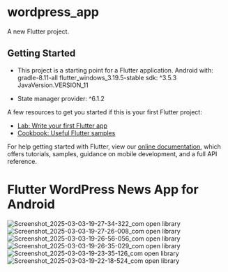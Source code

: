 # wordpress_app

A new Flutter project.

## Getting Started

- This project is a starting point for a Flutter application.
Android with:
gradle-8.11-all
flutter_windows_3.19.5-stable
sdk: ^3.5.3
JavaVersion.VERSION_11

- State manager
  provider: ^6.1.2

A few resources to get you started if this is your first Flutter project:

- [Lab: Write your first Flutter app](https://flutter.dev/docs/get-started/codelab)
- [Cookbook: Useful Flutter samples](https://flutter.dev/docs/cookbook)

For help getting started with Flutter, view our
[online documentation](https://flutter.dev/docs), which offers tutorials,
samples, guidance on mobile development, and a full API reference.

# Flutter WordPress News App for Android

![Screenshot_2025-03-03-19-27-34-322_com open library](https://github.com/user-attachments/assets/9e8be866-3472-4846-a945-55b880111323)
![Screenshot_2025-03-03-19-27-26-008_com open library](https://github.com/user-attachments/assets/db4f9de7-6ef4-4df8-90e0-36efd6d1789d)
![Screenshot_2025-03-03-19-26-56-056_com open library](https://github.com/user-attachments/assets/b876e132-0c79-4a6c-b687-1ea35a647155)
![Screenshot_2025-03-03-19-26-35-029_com open library](https://github.com/user-attachments/assets/bb6398b3-67b8-4d09-9bee-1fa795e1d67e)
![Screenshot_2025-03-03-19-23-35-126_com open library](https://github.com/user-attachments/assets/a534da9b-a86e-4dc2-acdf-bf231d5fae47)
![Screenshot_2025-03-03-19-22-18-524_com open library](https://github.com/user-attachments/assets/90f7c85f-2f3d-438a-9efe-8d2af8f92c8c)
